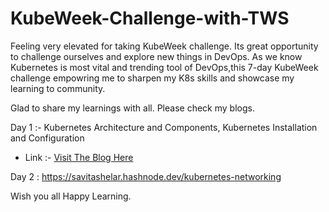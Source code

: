 

# KubeWeek-Challenge-with-TWS

Feeling very elevated for taking KubeWeek challenge. Its great opportunity to challenge ourselves and explore new things in DevOps. As we know Kubernetes is most vital and trending tool of DevOps,this 7-day KubeWeek challenge empowring me to sharpen my K8s skills and showcase my learning to community. 


Glad to share my learnings with all.
Please check my blogs. 

Day 1 :- Kubernetes Architecture and Components, Kubernetes Installation and Configuration

- Link :- [Visit The Blog Here](https://savitashelar.hashnode.dev/kubernetes-installation-and-architecture)

Day 2 :  https://savitashelar.hashnode.dev/kubernetes-networking


Wish you all Happy Learning.
